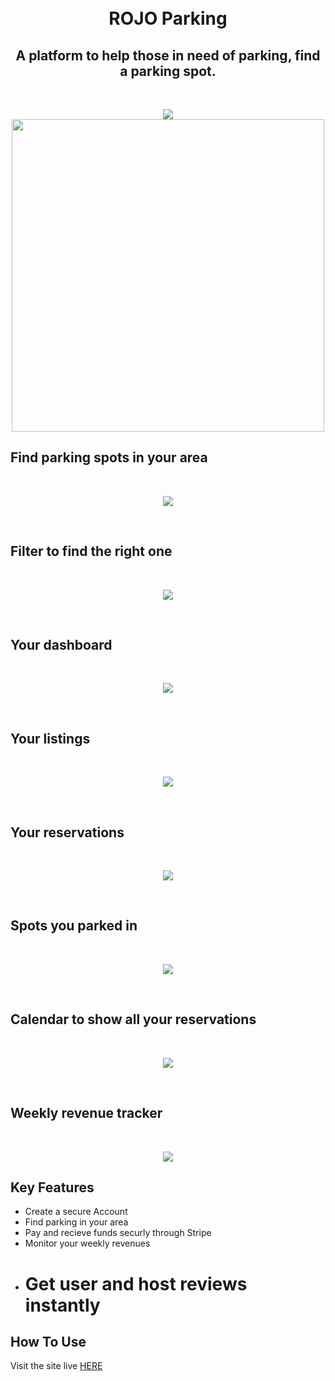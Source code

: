 <h1 align="center">
  <br>
  ROJO Parking
  <br>
  <h2 align="center">A platform to help those in need of parking, find a parking spot. </h2>

</h1>
<br>

<p align="center">
    <img src="/app/assets/images/home.png">
    <br>
    <img src="https://media.giphy.com/media/xT1R9SqLUHlhF2TW8w/giphy.gif" width="500">
    <br>
</p>

## Find parking spots in your area

<br>
<p align="center">
    <img src="/app/assets/images/map.png">
</p>

<br>

## Filter to find the right one

<br>
<p align="center">
    <img src="/app/assets/images/map_filter.png">
</p>

<br>

## Your dashboard

<br>
<p align="center">
    <img src="/app/assets/images/dashboard.png">
</p>

<br>

## Your listings

<br>
<p align="center">
    <img src="/app/assets/images/your_listings.png">
</p>

<br>

## Your reservations

<br>
<p align="center">
    <img src="/app/assets/images/your_reservations.png">
</p>

<br>

## Spots you parked in

<br>
<p align="center">
    <img src="/app/assets/images/your_spots.png">
</p>

<br>

## Calendar to show all your reservations

<br>
<p align="center">
    <img src="/app/assets/images/calendar.png">
</p>

<br>

## Weekly revenue tracker

<br>
<p align="center">
    <img src="/app/assets/images/revenue.png">
</p>

## Key Features

* Create a secure Account
* Find parking in your area
* Pay and recieve funds securly through Stripe
* Monitor your weekly revenues
* # Get user and host reviews instantly

## How To Use

Visit the site live [HERE](https://hidden-refuge-93553.herokuapp.com/)
